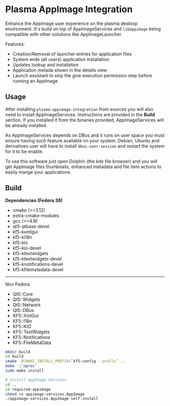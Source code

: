 # Plasma AppImage Integration

Enhance the AppImage user experience on the plasma desktop environment. It's build on top of
AppImageServices and `libappimage` being compatible with other solutions like AppImageLauncher.
 

Features:
- Creation/Removal of launcher entries for application files
- System wide (all users) application installation
- Updates lookup and installation
- Application metada shown in the details view
- Launch assistant to skip the give execution permission step before running an AppImage

## Usage

After installing `plasma-appimage-integration` from sources you will also need to install AppImageServices. 
Instructions are provided in the **Build** section. If you installed it from the binaries provided, AppImageServices 
will be already installed.

As AppImageServices depends on DBus and it runs on user space you must ensure having such feature available on 
your system. Debian, Ubuntu and derivatives user will have to install `dbus-user-session` and restart the system
for it to be enable.

To use this software just open Dolphin (the kde file browser) and you will get AppImage files thumbnails, 
enhanced metadata and file item actions to easily mange your applications.  

## Build
**Dependencies (Fedora 38)**
- cmake (>=3.12)
- extra-cmake-modules
- gcc (>=4.8)
- qt5-qtbase-devel
- kf5-kxmlgui
- kf5-ki18n
- kf5-kio
- kf5-kio-devel
- kf5-ktextwidgets
- kf5-ktextwidgets-devel
- kf5-knotifications-devel
- kf5-kfilemetadata-devel

----------------

Non Fedora

- Qt5::Core
- Qt5::Widgets
- Qt5::Network
- Qt5::DBus
- KF5::XmlGui 
- KF5::I18n 
- KF5::KIO 
- KF5::TextWidgets
- KF5::Notifications
- KF5::FileMetaData

```bash
mkdir build
cd build
cmake -DCMAKE_INSTALL_PREFIX=`kf5-config --prefix` ..
make -j`nproc`
sudo make install

# Install AppImage Services
cd ..
cd required-appimage
chmod +x appimage-services.AppImage
./appimage-services.AppImage self-install
```
